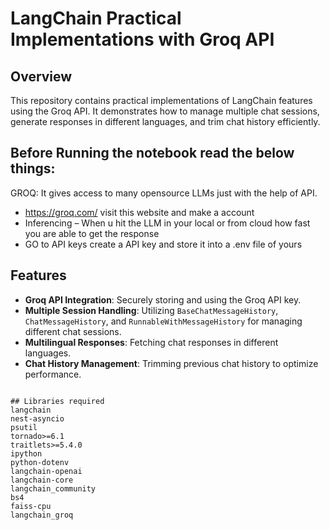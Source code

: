 # LangChain Practical Implementations with Groq API

## Overview
This repository contains practical implementations of LangChain features using the Groq API. It demonstrates how to manage multiple chat sessions, generate responses in different languages, and trim chat history efficiently.

## Before Running the notebook read the below things:

GROQ:
It gives access to many opensource LLMs just with the help of API.
- https://groq.com/ visit this website and make a account
- Inferencing – When u hit the LLM in your local or from cloud how fast you are able to get the response 
- GO to API keys create a API key and store it into a .env file of yours

## Features
- **Groq API Integration**: Securely storing and using the Groq API key.
- **Multiple Session Handling**: Utilizing `BaseChatMessageHistory`, `ChatMessageHistory`, and `RunnableWithMessageHistory` for managing different chat sessions.
- **Multilingual Responses**: Fetching chat responses in different languages.
- **Chat History Management**: Trimming previous chat history to optimize performance.
```

## Libraries required
langchain
nest-asyncio
psutil
tornado>=6.1
traitlets>=5.4.0
ipython
python-dotenv
langchain-openai
langchain-core
langchain_community
bs4
faiss-cpu
langchain_groq
